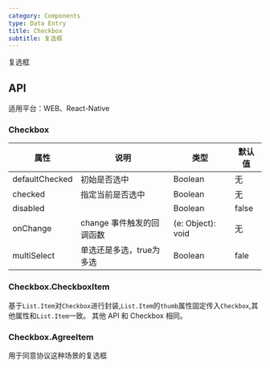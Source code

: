 ```yaml
---
category: Components
type: Data Entry
title: Checkbox
subtitle: 复选框
---
```


复选框

## API

适用平台：WEB、React-Native

### Checkbox

属性 | 说明 | 类型 | 默认值
----|-----|------|------
| defaultChecked  |  初始是否选中  | Boolean   | 无  |
| checked         |   指定当前是否选中   | Boolean  | 无  |
| disabled        |         | Boolean |  false  |
| onChange        | change 事件触发的回调函数 | (e: Object): void |   无  |
| multiSelect     | 单选还是多选，true为多选   | Boolean | fale |

### Checkbox.CheckboxItem

基于`List.Item`对`Checkbox`进行封装,`List.Item`的`thumb`属性固定传入`Checkbox`,其他属性和`List.Item`一致。
其他 API 和 Checkbox 相同。

### Checkbox.AgreeItem

用于同意协议这种场景的复选框
